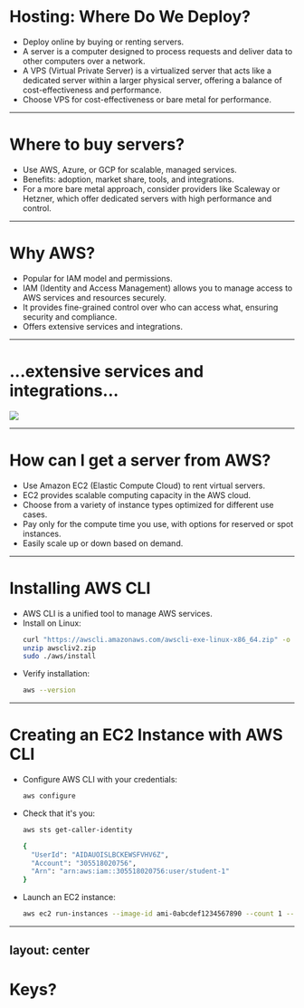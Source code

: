 # Hosting: Where Do We Deploy?
<VClickList>

- Deploy online by buying or renting servers.
- A server is a computer designed to process requests and deliver data to other computers over a network.
- A VPS (Virtual Private Server) is a virtualized server that acts like a dedicated server within a larger physical server, offering a balance of cost-effectiveness and performance.
- Choose VPS for cost-effectiveness or bare metal for performance.

</VClickList>

---

# Where to buy servers?
<VClickList>

- Use AWS, Azure, or GCP for scalable, managed services.
- Benefits: adoption, market share, tools, and integrations.
- For a more bare metal approach, consider providers like Scaleway or Hetzner, which offer dedicated servers with high performance and control.

</VClickList>

---

# Why AWS?
<VClickList>

- Popular for IAM model and permissions.
- IAM (Identity and Access Management) allows you to manage access to AWS services and resources securely.
- It provides fine-grained control over who can access what, ensuring security and compliance.
- Offers extensive services and integrations.

</VClickList>

---

# ...extensive services and integrations...

<img src="https://miro.medium.com/v2/resize:fit:4800/format:webp/1*LuVjQAyRnYLrbWHVMjjRPg.jpeg"/>

---

# How can I get a server from AWS?
<VClickList>

- Use Amazon EC2 (Elastic Compute Cloud) to rent virtual servers.
- EC2 provides scalable computing capacity in the AWS cloud.
- Choose from a variety of instance types optimized for different use cases.
- Pay only for the compute time you use, with options for reserved or spot instances.
- Easily scale up or down based on demand.

</VClickList>

---

# Installing AWS CLI
<VClickList>

- AWS CLI is a unified tool to manage AWS services.
- Install on Linux:
  ```bash
  curl "https://awscli.amazonaws.com/awscli-exe-linux-x86_64.zip" -o "awscliv2.zip"
  unzip awscliv2.zip
  sudo ./aws/install
  ```
- Verify installation:
  ```bash
  aws --version
  ```

</VClickList>

---

# Creating an EC2 Instance with AWS CLI
<VClickList>

- Configure AWS CLI with your credentials:
  ```bash
  aws configure
  ```
- Check that it's you:
  ```bash
  aws sts get-caller-identity
  
  {
    "UserId": "AIDAUOISLBCKEWSFVHV6Z",
    "Account": "305518020756",
    "Arn": "arn:aws:iam::305518020756:user/student-1"
  }
  ```
- Launch an EC2 instance:
  ```bash
  aws ec2 run-instances --image-id ami-0abcdef1234567890 --count 1 --instance-type t2.micro --key-name MyKeyPair
  ```

</VClickList>

---
layout: center
---

# Keys?

